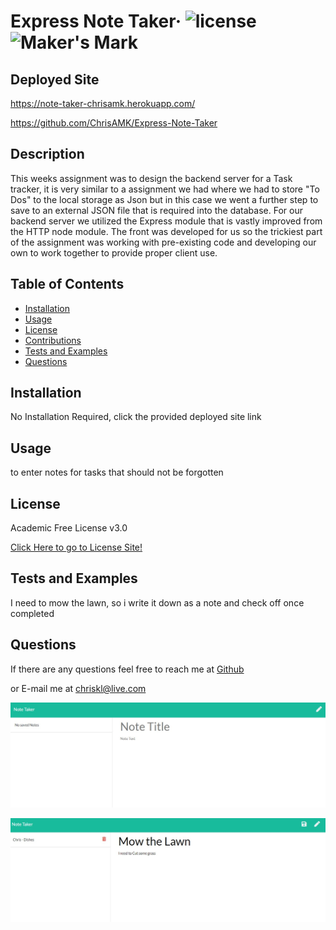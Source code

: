 # Express Note Taker&middot; ![license](https://img.shields.io/badge/license-Academic%20Free%20License%20v3.0-blue) ![Maker's Mark](https://img.shields.io/github/repo-size/ChrisAMK/README-Generator?style=plastic)

## Deployed Site
https://note-taker-chrisamk.herokuapp.com/

https://github.com/ChrisAMK/Express-Note-Taker

## Description 
This weeks assignment was to design the backend server for a Task tracker, it is very similar to a assignment we had where we had to store "To Dos" to the local storage as Json but in this case we went a further step to save to an external JSON file that is required into the database. For our backend server we utilized the Express module that is vastly improved from the HTTP node module. The front was developed for us so the trickiest part of the assignment was working with pre-existing code and developing our own to work together to provide proper client use.

## Table of Contents 
* [Installation](#Installation)
* [Usage](#Usage)
* [License](#License)
* [Contributions](#Contributions)
* [Tests and Examples](#Tests)
* [Questions](#Questions)

## Installation <a name='Installation'></a> 
No Installation Required, click the provided deployed site link

## Usage <a name='Usage'></a> 
to enter notes for tasks that should not be forgotten

## License <a name='License'></a> 
Academic Free License v3.0

[Click Here to go to License Site!](https://opensource.org/licenses/AFL-3.0)

## Tests and Examples <a name='Tests'></a> 
I need to mow the lawn, so i write it down as a note and check off once completed

## Questions <a name='Questions'></a> 
If there are any questions feel free to reach me at [Github](https://github.com/ChrisAMK)

or E-mail me at chriskl@live.com

![screenshot](./assets/screen1.jpg)

![screenshot](./assets/screen2.jpg)
